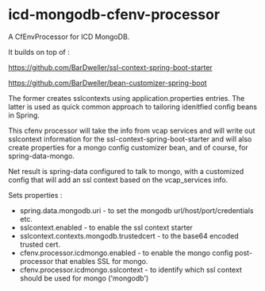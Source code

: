 # icd-mongodb-cfenv-processor

A CfEnvProcessor for ICD MongoDB.

It builds on top of : 

https://github.com/BarDweller/ssl-context-spring-boot-starter

https://github.com/BarDweller/bean-customizer-spring-boot


The former creates sslcontexts using application.properties entries.
The latter is used as quick common approach to tailoring idenitfied config beans in Spring. 

This cfenv processor will take the info from vcap services
and will write out sslcontext information for the ssl-context-spring-boot-starter
and will also create properties for a mongo config customizer bean,
and of course, for spring-data-mongo. 

Net result is spring-data configured to talk to mongo, with a 
customized config that will add an ssl context based on the vcap_services info.

Sets properties : 

- spring.data.mongodb.uri - to set the mongodb url/host/port/credentials etc.
- sslcontext.enabled - to enable the ssl context starter
- sslcontext.contexts.mongodb.trustedcert - to the base64 encoded trusted cert.
- cfenv.processor.icdmongo.enabled - to enable the mongo config post-processor that enables SSL for mongo.
- cfenv.processor.icdmongo.sslcontext - to identify which ssl context should be used for mongo ('mongodb')
